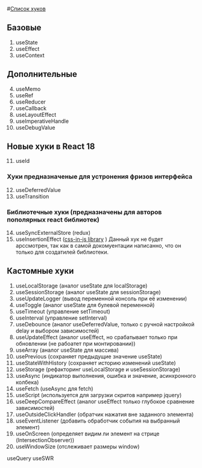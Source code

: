 #[Список хуков](https://reactjs.org/docs/hooks-reference.html)

## Базовые
1. useState
2. useEffect
3. useContext

## Дополнительные
4. useMemo
5. useRef
6. useReducer
7. useCallback
8. useLayoutEffect
9. useImperativeHandle
10. useDebugValue

## Новые хуки в React 18
11. useId
### Хуки предназначеные для устронения фризов интерфейса
12. useDeferredValue
13. useTransition

### Библиотечные хуки (предназначены для авторов пополярных react библиотек)
14. useSyncExternalStore (redux)
15. useInsertionEffect ([css-in-js library](https://github.com/andreipfeiffer/css-in-js) ) Данный хук не будет арссмотрен, так как в самой докомуентации написанно, что он только для создатилей библиотеки.

## Кастомные хуки
1. useLocalStorage (аналог useState для localStorage)
2. useSessionStorage (аналог useState для sessionStorage)
3. useUpdateLogger (вывод переменной консоль при её изменении)
4. useToggle (аналог useState для булевой переменной)
5. useTimeout (управление setTimeout)
6. useInterval (управление setInterval)
7. useDebounce (аналог useDeferredValue, только с ручной настройкой delay и выбором зависимостей)
8. useUpdateEffect (аналог useEffect, но срабатывает только при обновлении (не рабоатет при монтировании))
9. useArray (аналог useState для массива)
10. usePrevious (сохраняет предыдущие значение useState)
11. useStateWithHistory (сохраняет историю изменений useState)
12. useStorage (рефакторинг useLocalStorage и useSessionStorage)
13. useAsync (индикатор выполнения, ошибка и значение, асинхронного колбека)
14. useFetch (useAsync для fetch)
15. useScript (используется для загрузки скритов например jquery)
16. useDeepCompareEffect (аналог useEffect только глубокое сравнение зависимостей)
17. useOutsideClickHandler (обратчик нажатия вне заданного элемента)
18. useEventListener (добавить обработчик события на выбранный элемент)
19. useOnScreen (определяет видим ли элемент на стрице (IntersectionObserver))
20. useWindowSize (отслеживает размеры window)


useQuery
useSWR
